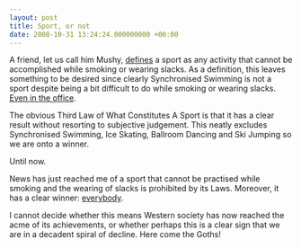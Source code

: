 ```yaml
---
layout: post
title: Sport, or not
date: 2008-10-31 13:24:24.000000000 +00:00
---
```

A friend, let us call him Mushy, <a href="https://mushysmumblings.wordpress.com/2007/02/04/why-golf-is-not-a-sport/" target="_self">defines</a> a sport as any activity that cannot be accomplished while smoking or wearing slacks. As a definition, this leaves something to be desired since clearly Synchronised Swimming is not a sport despite being a bit difficult to do while smoking or wearing slacks. <a href="https://uk.youtube.com/watch?v=2Uu_qI4GbgM" target="_blank">Even in the office</a>.

The obvious Third Law of What Constitutes A Sport is that it has a clear result without resorting to subjective judgement. This neatly excludes Synchronised Swimming, Ice Skating, Ballroom Dancing and Ski Jumping so we are onto a winner.

Until now.

News has just reached me of a sport that cannot be practised while smoking and the wearing of slacks is prohibited by its Laws. Moreover, it has a clear winner: <a href="https://www.lflus.com/" target="_blank">everybody</a>.

I cannot decide whether this means Western society has now reached the acme of its achievements, or whether perhaps this is a clear sign that we are in a decadent spiral of decline. Here come the Goths!
